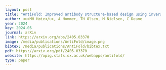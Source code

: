 ```yaml
--- 
layout: post
title: "AntiFold: Improved antibody structure-based design using inverse folding"
author: <u>MH Høie</u>, A Hummer, TH Olsen, M Nielsen, C Deane
year: 2024
key: 2024.05
journal: arXiv
link: https://arxiv.org/abs/2405.03370
image: /media/publications/AntiFold/image.png
bibtex: /media/publications/AntiFold/bibtex.txt
pdf: https://arxiv.org/pdf/2405.03370
website: https://opig.stats.ox.ac.uk/webapps/antifold/
type: paper
---
```

